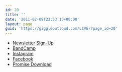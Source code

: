 ```yaml
---
id: 20
title: ''
date: '2011-02-09T23:53:15+00:00'
layout: page
guid: 'https://giggleoutloud.com/LIVE/?page_id=20'
---
```



<ul class=linktree>
  <li><a title="Signup for our newsletter" href="https://cdn.forms-content.sg-form.com/80ed0f27-8fe8-11ef-ba56-e2f6e3f70426" class="btn">Newsletter Sign-Up</a></li>
  <li><a title="Link to Site" href="https://mzoo.bandcamp.com" class="btn">BandCamp</a></li>
  <li><a title="Link to Site" href="https://www.instagram.com/giggle_out_loud" class="btn">Instagram</a></li>
  <li><a title="Link to Site" href="https://www.facebook.com/giggleoutloudband"  class="btn">Facebook</a></li>
  <li><a title="Link to Site" href="https://mzoo.bandcamp.com/album/promise"  class="btn">Promise Download</a></li>
</ul>

